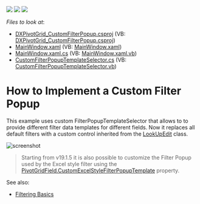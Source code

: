 <!-- default badges list -->
![](https://img.shields.io/endpoint?url=https://codecentral.devexpress.com/api/v1/VersionRange/128578615/19.1.5%2B)
[![](https://img.shields.io/badge/Open_in_DevExpress_Support_Center-FF7200?style=flat-square&logo=DevExpress&logoColor=white)](https://supportcenter.devexpress.com/ticket/details/T357159)
[![](https://img.shields.io/badge/📖_How_to_use_DevExpress_Examples-e9f6fc?style=flat-square)](https://docs.devexpress.com/GeneralInformation/403183)
<!-- default badges end -->
<!-- default file list -->
*Files to look at*:

* [DXPivotGrid_CustomFilterPopup.csproj](./CS/DXPivotGrid_CustomFilterPopup/DXPivotGrid_CustomFilterPopup.csproj) (VB: [DXPivotGrid_CustomFilterPopup.csproj](./VB/DXPivotGrid_CustomFilterPopup/DXPivotGrid_CustomFilterPopup.vbproj))
* [MainWindow.xaml](./CS/DXPivotGrid_CustomFilterPopup/MainWindow.xaml) (VB: [MainWindow.xaml](./VB/DXPivotGrid_CustomFilterPopup/MainWindow.xaml))
* [MainWindow.xaml.cs](./CS/DXPivotGrid_CustomFilterPopup/MainWindow.xaml.cs) (VB: [MainWindow.xaml.vb](./VB/DXPivotGrid_CustomFilterPopup/MainWindow.xaml.vb))
* [CustomFilterPopupTemplateSelector.cs](./CS/DXPivotGrid_CustomFilterPopup/CustomFilterPopupTemplateSelector.cs) (VB: [CustomFilterPopupTemplateSelector.vb](./VB/DXPivotGrid_CustomFilterPopup/CustomFilterPopupTemplateSelector.vb))
<!-- default file list end -->
# How to Implement a Custom Filter Popup

This example uses custom FilterPopupTemplateSelector that allows to to provide different filter data templates for different fields. Now it replaces all default filters with a custom control inherited from the [LookUpEdit](https://docs.devexpress.com/WPF/8862/controls-and-libraries/data-editors/editor-types/lookupedit) class.

![screenshot](./images/screenshot_19.1.png)

> Starting from v19.1.5 it is also possible to customize the Filter Popup used by the Excel style filter using the [PivotGridField.CustomExcelStyleFilterPopupTemplate](https://docs.devexpress.com/WPF/DevExpress.Xpf.PivotGrid.PivotGridField.CustomExcelStyleFilterPopupTemplate) property.

See also:

* [Filtering Basics](https://docs.devexpress.com/WPF/8010)
